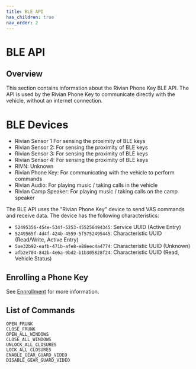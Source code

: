 ```yaml
---
title: BLE API
has_children: true
nav_order: 2
---
```


# BLE API

## Overview

This section contains information about the Rivian Phone Key BLE API. The API is used by the Rivian Phone Key to communicate directly with the vehicle, without an internet connection.

# BLE Devices

- Rivian Sensor 1 For sensing the proximity of BLE keys
- Rivian Sensor 2: For sensing the proximity of BLE keys
- Rivian Sensor 3: For sensing the proximity of BLE keys
- Rivian Sensor 4: For sensing the proximity of BLE keys
- RIVN: Unknown
- Rivian Phone Key: For communicating with the vehicle to perform commands
- Rivian Audio: For playing music / taking calls in the vehicle
- Rivian Camp Speaker: For playing music / taking calls on the camp speaker

The BLE API uses the "Rivian Phone Key" device to send VAS commands and receive data. The device has the following characteristics:

- `52495356-454e-534f-5253-455256494345`: Service UUID (Active Entry)
- `5249565f-4d4f-424b-4559-5f5752495445`: Characteristic UUID (Read/Write, Active Entry)
- `5ae32b92-eafb-471b-afe8-e88eec4a4774`: Characteristic UUID (Unknown)
- `afb2e704-842b-4e6a-9bd2-b1b305828f24`: Characteristic UUID (Read, Vehicle Status)

## Enrolling a Phone Key

See [Ennrollment](/ble/enroll) for more information.

## List of Commands

```
OPEN_FRUNK
CLOSE_FRUNK
OPEN_ALL_WINDOWS
CLOSE_ALL_WINDOWS
UNLOCK_ALL_CLOSURES
LOCK_ALL_CLOSURES
ENABLE_GEAR_GUARD_VIDEO
DISABLE_GEAR_GUARD_VIDEO
```
